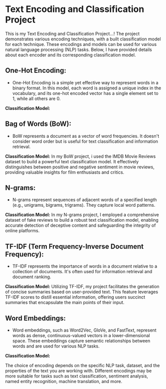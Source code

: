 # Text Encoding and Classification Project

This is my Text Encoding and Classification Project...! The project demonstrates various encoding techniques, with a built classification model for each technique. These encodings and models can be used for various natural language processing (NLP) tasks. Below, I have provided details about each encoder and its corresponding classification model.

## One-Hot Encoding:
  - One-Hot Encoding is a simple yet effective way to represent words in a binary format. In this model, each word is assigned a unique index in the vocabulary, and its one-hot encoded vector has a single element set to 1, while all others are 0.
  
  **Classification Model:**

## Bag of Words (BoW):
  - BoW represents a document as a vector of word frequencies. It doesn't consider word order but is useful for text classification and information retrieval.

 **Classification Model:**
    In my BoW project, i used the IMDB Movie Reviews dataset to build a powerful text classification model. It effectively distinguishes between positive and negative sentiment in movie reviews, providing valuable insights for film enthusiasts and critics.

## N-grams:
  - N-grams represent sequences of adjacent words of a specified length (e.g., unigrams, bigrams, trigrams). They capture local word patterns.
 
   **Classification Model:** In my N-grams project, I employed a comprehensive dataset of fake reviews to build a robust text classification model, enabling accurate detection of deceptive content and safeguarding the integrity of online platforms.
## TF-IDF (Term Frequency-Inverse Document Frequency):
  - TF-IDF represents the importance of words in a document relative to a collection of documents. It's often used for information retrieval and document ranking.
  
  **Classification Model:**
      Utilizing TF-IDF, my project facilitates the generation of concise summaries based on user-provided text. This feature leverages TF-IDF scores to distill essential information, offering users succinct summaries that encapsulate the main points of their input.
    
    
## Word Embeddings:
  - Word embeddings, such as Word2Vec, GloVe, and FastText, represent words as dense, continuous-valued vectors in a lower-dimensional space. These embeddings capture semantic relationships between words and are used for various NLP tasks.
  
  **Classification Model:**
  
The choice of encoding depends on the specific NLP task, dataset, and the properties of the text you are working with. Different encodings may be more suitable for tasks such as text classification, sentiment analysis, named entity recognition, machine translation, and more.
